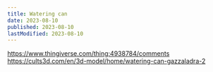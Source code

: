 ```yaml
---
title: Watering can
date: 2023-08-10
published: 2023-08-10
lastModified: 2023-08-10
---
```


https://www.thingiverse.com/thing:4938784/comments
https://cults3d.com/en/3d-model/home/watering-can-gazzaladra-2